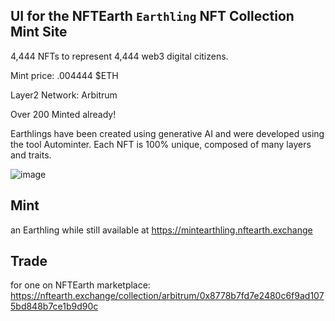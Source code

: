 ## UI for the NFTEarth `Earthling` NFT Collection Mint Site

4,444 NFTs to represent 4,444 web3 digital citizens. 

Mint price: .004444 $ETH 

Layer2 Network: Arbitrum

Over 200 Minted already!

Earthlings have been created using generative AI and were developed using the tool Autominter. Each NFT is 100% unique, composed of many layers and traits.

![image](https://github.com/NFTEarth/earthling-minting-nft-app/assets/29180454/e30917ea-1766-4b5d-af0c-0fd03c453c8c)

## Mint 

an Earthling while still available at https://mintearthling.nftearth.exchange

## Trade 

for one on NFTEarth marketplace: https://nftearth.exchange/collection/arbitrum/0x8778b7fd7e2480c6f9ad1075bd848b7ce1b9d90c
